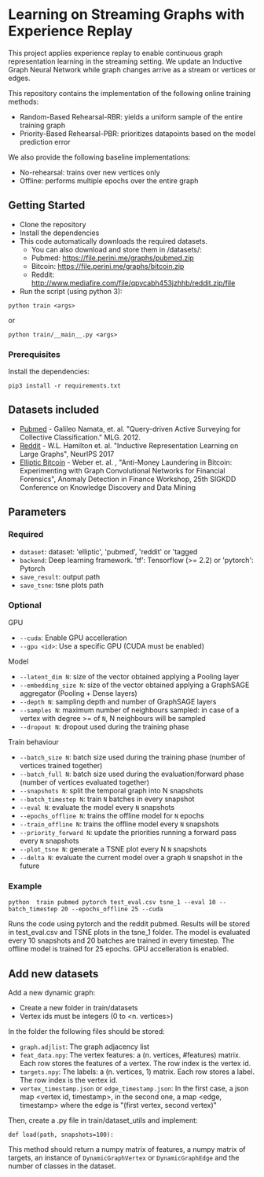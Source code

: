 # Learning on Streaming Graphs with Experience Replay

This project applies experience replay to enable continuous graph representation learning in the streaming setting.
We update an Inductive Graph Neural Network while graph changes arrive as a stream or vertices or edges.

This repository contains the implementation of the following online training methods:
* Random-Based Rehearsal-RBR: yields a uniform sample of the entire training graph 
* Priority-Based Rehearsal-PBR: prioritizes datapoints based on the model prediction error

We also provide the following baseline implementations:
* No-rehearsal: trains over new vertices only
* Offline: performs multiple epochs over the entire graph


## Getting Started

* Clone the repository
* Install the dependencies
* This code automatically downloads the required datasets.
  * You can also download and store them in /datasets/:
  * Pubmed: https://file.perini.me/graphs/pubmed.zip
  * Bitcoin: https://file.perini.me/graphs/bitcoin.zip
  * Reddit: http://www.mediafire.com/file/qpvcabh453jzhhb/reddit.zip/file
* Run the script (using python 3): 
```
python train <args>
```
or
```
python train/__main__.py <args>
```

### Prerequisites

Install the dependencies:

```
pip3 install -r requirements.txt
```

## Datasets included
* [Pubmed](https://linqs-data.soe.ucsc.edu/public/Pubmed-Diabetes.tgz) - Galileo Namata, et. al. "Query-driven Active Surveying for Collective Classification." MLG. 2012.
* [Reddit](http://snap.stanford.edu/graphsage/reddit.zip) - W.L. Hamilton et. al. "Inductive Representation Learning on Large Graphs", NeurIPS 2017
* [Elliptic Bitcoin](https://www.kaggle.com/ellipticco/elliptic-data-set) - Weber et. al. , "Anti-Money Laundering in Bitcoin: Experimenting with Graph Convolutional Networks for Financial Forensics", Anomaly Detection in Finance Workshop, 25th SIGKDD Conference on Knowledge Discovery and Data Mining

## Parameters
### Required
* ```dataset```: dataset: 'elliptic', 'pubmed', 'reddit' or 'tagged
* ```backend```: Deep learning framework. 'tf': Tensorflow (>= 2.2) or 'pytorch': Pytorch
* ```save_result```: output path
* ```save_tsne```: tsne plots path

### Optional
GPU
* ```--cuda```: Enable GPU accelleration
* ```--gpu <id>```: Use a specific GPU (CUDA must be enabled)

Model

* ```--latent_dim N```: size of the vector obtained applying a Pooling layer
* ```--embedding_size N```: size of the vector obtained applying a GraphSAGE aggregator (Pooling + Dense layers)
* ```--depth N```: sampling depth and number of GraphSAGE layers
* ```--samples N```: maximum number of neighbours sampled: in case of a vertex with degree >= of ```N```, N neighbours will be sampled
* ```--dropout N```: dropout used during the training phase

Train behaviour
* ```--batch_size N```: batch size used during the training phase (number of vertices trained together)
* ```--batch_full N```: batch size used during the evaluation/forward phase (number of vertices evaluated together)
* ```--snapshots N```: split the temporal graph into N snapshots
* ```--batch_timestep N```: train ```N``` batches in every snapshot 
* ```--eval N```: evaluate the model every ```N``` snapshots
* ```--epochs_offline N```: trains the offline model for ```N``` epochs
* ```--train_offline N```: trains the offline model every ```N``` snapshots
* ```--priority_forward N```: update the priorities running a forward pass every ```N``` snapshots
* ```--plot_tsne N```: generate a TSNE plot every N ```N``` snapshots
* ```--delta N```: evaluate the current model over a graph ```N``` snapshot in the future

### Example
```
python  train pubmed pytorch test_eval.csv tsne_1 --eval 10 --batch_timestep 20 --epochs_offline 25 --cuda
```
Runs the code using pytorch and the reddit pubmed. Results will be stored in test_eval.csv and TSNE plots in the tsne_1 folder.
The model is evaluated every 10 snapshots and 20 batches are trained in every timestep. The offline model is trained for 25 epochs. GPU accelleration is enabled.


## Add new datasets

Add a new dynamic graph:
* Create a new folder in train/datasets
* Vertex ids must be integers (0 to <n. vertices>)

In the folder the following files should be stored:

* ```graph.adjlist```: The graph adjacency list
* ```feat_data.npy```: The vertex features: a (n. vertices, #features) matrix. Each row stores the features of a vertex. The row index is the vertex id.
* ```targets.npy```: The labels: a (n. vertices, 1) matrix. Each row stores a label. The row index is the vertex id.
* ```vertex_timestamp.json``` or ```edge_timestamp.json```: In the first case, a json map <vertex id, timestamp>, in the second one, a map <edge, timestamp> where the edge is "(first vertex, second vertex)"

Then, create a <dataset>.py file in train/dataset_utils and implement:
  
```
def load(path, snapshots=100):
```

This method should return a numpy matrix of features, a numpy matrix of targets, an instance of ```DynamicGraphVertex``` or ```DynamicGraphEdge``` and the number of classes in the dataset.
